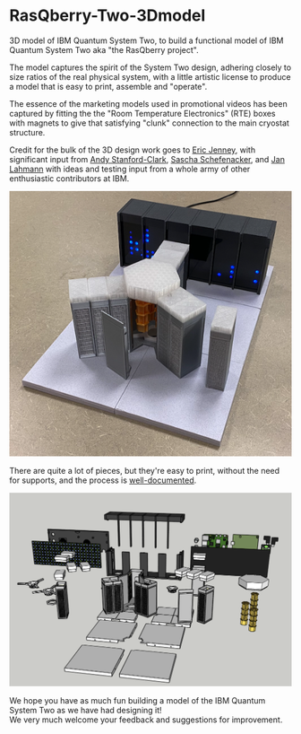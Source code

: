 # RasQberry-Two-3Dmodel
3D model of IBM Quantum System Two, to build a functional model of IBM Quantum System Two aka "the RasQberry project".

The model captures the spirit of the System Two design, adhering closely to size ratios of the real physical system, with a little artistic license to produce a model that is
easy to print, assemble and "operate".

The essence of the marketing models used in promotional videos has been captured by fitting the the "Room Temperature Electronics" (RTE) boxes with magnets to give that 
satisfying "clunk" connection to the main cryostat structure.

Credit for the bulk of the 3D design work goes to [Eric Jenney](https://github.com/ejog), with significant input from [Andy Stanford-Clark](https://github.com/andysc),  [Sascha Schefenacker](https://github.com/saschaschefenacker), and [Jan Lahmann](https://github.com/JanLahmann) with ideas and testing input from a whole army of other enthusiastic contributors at IBM.

![Assembled model of Quantum System Two](artwork/RasQberry2model.png "RasQberry 2 model")

There are quite a lot of pieces, but they're easy to print, without the need for supports, and the process is [well-documented](https://rasqberry.org/01-3d-model/hardware-assembly-guide).

![Exploded parts view of RasQberry 2 model](artwork/RasQberry2exploded.png "Exploded view of RasQerry 2")

We hope you have as much fun building a model of the IBM Quantum System Two as we have had designing it!   
We very much welcome your feedback and suggestions for improvement.

